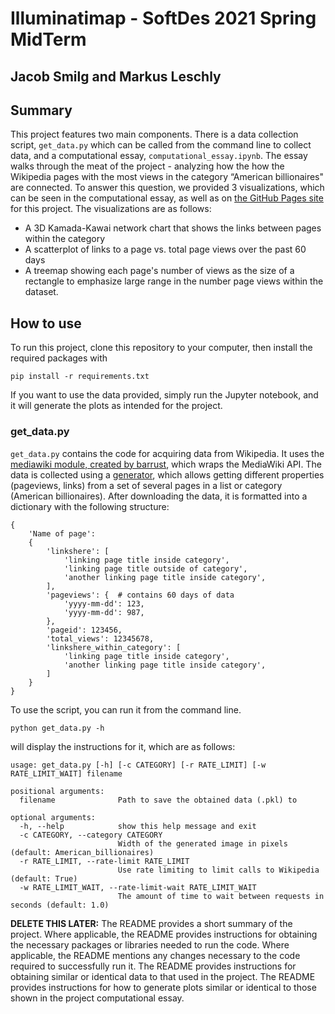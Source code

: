 # Illuminatimap - SoftDes 2021 Spring MidTerm
## Jacob Smilg and Markus Leschly
## Summary

This project features two main components. There is a data collection script, `get_data.py` which can be called from the command line to collect data, and a computational essay, `computational_essay.ipynb`. The essay walks through the meat of the project - analyzing how the how the Wikipedia pages with the most views in the category “American billionaires" are connected. To answer this question, we provided 3 visualizations, which can be seen in the computational essay, as well as on [the GitHub Pages site](https://olincollege.github.io/illuminatimap) for this project. The visualizations are as follows:

* A 3D Kamada-Kawai network chart that shows the links between pages within the category
* A scatterplot of links to a page vs. total page views over the past 60 days
* A treemap showing each page's number of views as the size of a rectangle to emphasize large range in the number page views within the dataset.

## How to use

To run this project, clone this repository to your computer, then install the required packages with

`pip install -r requirements.txt`

If you want to use the data provided, simply run the Jupyter notebook, and it will generate the plots as intended for the project.

### get_data.py

`get_data.py` contains the code for acquiring data from Wikipedia. It uses the [mediawiki module, created by barrust](https://github.com/barrust/mediawiki), which wraps the MediaWiki API. The data is collected using a [generator](https://www.mediawiki.org/wiki/API:Query#Example_6:_Generators), which allows getting different properties (pageviews, links) from a set of several pages in a list or category (American billionaires). After downloading the data, it is formatted into a dictionary with the following structure:
```
{
    'Name of page':
    {
        'linkshere': [
            'linking page title inside category',
            'linking page title outside of category',
            'another linking page title inside category',
        ],
        'pageviews': {  # contains 60 days of data
            'yyyy-mm-dd': 123,
            'yyyy-mm-dd': 987,
        },
        'pageid': 123456,
        'total_views': 12345678,
        'linkshere_within_category': [
            'linking page title inside category',
            'another linking page title inside category',
        ]
    }
}
```

To use the script, you can run it from the command line.

`python get_data.py -h`

will display the instructions for it, which are as follows:

```
usage: get_data.py [-h] [-c CATEGORY] [-r RATE_LIMIT] [-w RATE_LIMIT_WAIT] filename

positional arguments:
  filename              Path to save the obtained data (.pkl) to

optional arguments:
  -h, --help            show this help message and exit
  -c CATEGORY, --category CATEGORY
                        Width of the generated image in pixels (default: American_billionaires)
  -r RATE_LIMIT, --rate-limit RATE_LIMIT
                        Use rate limiting to limit calls to Wikipedia (default: True)
  -w RATE_LIMIT_WAIT, --rate-limit-wait RATE_LIMIT_WAIT
                        The amount of time to wait between requests in seconds (default: 1.0)
```


**DELETE THIS LATER:**
The README provides a short summary of the project.
Where applicable, the README provides instructions for obtaining the necessary packages or libraries needed to run the code.
Where applicable, the README mentions any changes necessary to the code required to successfully run it.
The README provides instructions for obtaining similar or identical data to that used in the project.
The README provides instructions for how to generate plots similar or identical to those shown in the project computational essay.